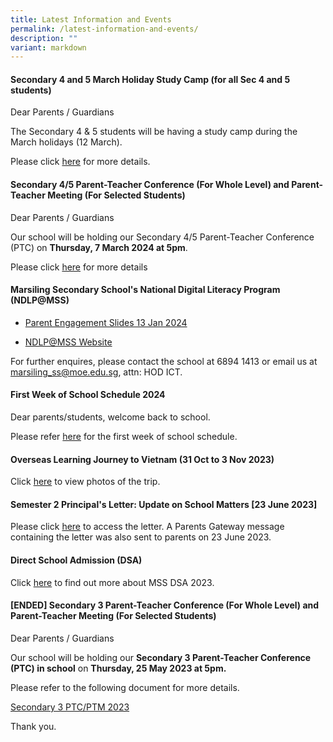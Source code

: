 ```yaml
---
title: Latest Information and Events
permalink: /latest-information-and-events/
description: ""
variant: markdown
---
```

####  Secondary 4 and 5 March Holiday Study Camp (for all Sec 4 and 5 students)

Dear Parents / Guardians

The Secondary 4 &amp; 5 students will be having a study camp during the March holidays (12 March).

Please click [here](/files/2024_March_Study_Camp_Final.pdf) for more details.

#### Secondary 4/5 Parent-Teacher Conference (For Whole Level) and Parent-Teacher Meeting (For Selected Students)

Dear Parents / Guardians

Our school will be holding our Secondary 4/5 Parent-Teacher Conference (PTC) on **Thursday, 7 March 2024 at 5pm**.

Please click [here](/files/Principal_letter_Sec_4___5_PTC.pdf) for more details


#### Marsiling Secondary School's National Digital Literacy Program (NDLP@MSS) 

* [Parent Engagement Slides 13 Jan 2024](/files/PDLP/IP1___Parent_Engagement_Deck_2024_Final.pdf)

* [NDLP@MSS Website](https://marsilingsec.moe.edu.sg/national-digital-literacy-program-ndpl-marsiling-secondary-school/)


For further enquires, please contact the school at 6894 1413 or email us at marsiling_ss@moe.edu.sg, attn: HOD ICT.



#### First Week of School Schedule 2024

Dear parents/students,
welcome back to school. <br>

Please refer [here](/files/2024_First_Week_Schedule.pdf) for the first week of school schedule.

#### Overseas Learning Journey to Vietnam (31 Oct to 3 Nov 2023)

Click [here](https://go.gov.sg/mss-vietnam-singapore-2023)  to view photos of the trip.

####   Semester 2 Principal's Letter: Update on School Matters [23 June 2023]

Please click [here](/files/Letters/letter-to-parents-23-june-2023.pdf) to access the letter. A Parents Gateway message containing the letter was also sent to parents on 23 June 2023.

####   Direct School Admission (DSA)

Click [here](https://marsilingsec.moe.edu.sg/dsa/) to find out more about MSS DSA 2023.



####   [ENDED] Secondary 3 Parent-Teacher Conference (For Whole Level) and Parent-Teacher Meeting (For Selected Students)

Dear Parents / Guardians

Our school will be holding our **Secondary 3 Parent-Teacher Conference (PTC) in school** on **Thursday, 25 May 2023 at 5pm.**

Please refer to the following document for more details.

[Secondary 3 PTC/PTM 2023](/files/sec3%20ptc_25%20may%202023.PDF)

Thank you.